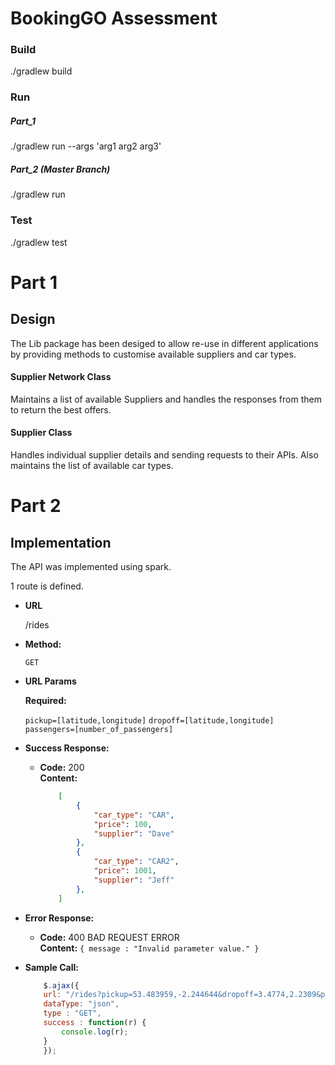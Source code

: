 # BookingGO Assessment

### Build
./gradlew build

### Run
##### Part_1
./gradlew run --args 'arg1 arg2 arg3'

##### Part_2 (Master Branch)
./gradlew run

### Test
./gradlew test

# Part 1
## Design
The Lib package has been desiged to allow re-use in different applications by providing methods to customise available suppliers and car types.

#### Supplier Network Class
Maintains a list of available Suppliers and handles the responses from them to return the best offers. 

#### Supplier Class
Handles individual supplier details and sending requests to their APIs. Also maintains the list of available car types.

# Part 2
## Implementation
The API was implemented using spark. 

1 route is defined.

* **URL**

    /rides

* **Method:**
  
    `GET`
  
*  **URL Params**

    **Required:**
 
    `pickup=[latitude,longitude]`
    `dropoff=[latitude,longitude]`
    `passengers=[number_of_passengers]`

* **Success Response:**

  * **Code:** 200 <br />
    **Content:** 
    ```json
        [
            { 
                "car_type": "CAR",
                "price": 100,
                "supplier": "Dave"
            },
            { 
                "car_type": "CAR2",
                "price": 1001,
                "supplier": "Jeff"
            },
        ]
    ```
 
* **Error Response:**

    * **Code:** 400 BAD REQUEST ERROR <br />
        **Content:** `{ message : "Invalid parameter value." }`

* **Sample Call:**

    ```javascript
        $.ajax({
        url: "/rides?pickup=53.483959,-2.244644&dropoff=3.4774,2.2309&passengers=16",
        dataType: "json",
        type : "GET",
        success : function(r) {
            console.log(r);
        }
        });
    ```
